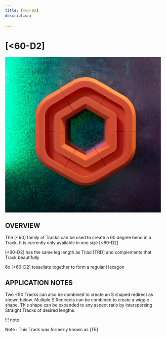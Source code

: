 ```yaml
---
title: [<60-D2]
description: 

---
```


# **[<60-D2]**

<img src="/img/TRACKS/stx-60-D2.jpg" style="display: block; margin: auto;">


## OVERVIEW

The [<60] family of Tracks can be used to create a 60 degree bend in a Track. It is currently only available in one size [<60-D2]

[<60-D2] has the same leg length as Triad [TRD] and complements that Track beautifully

6x [<60-D2] tessellate together to form a regular Hexagon


## APPLICATION NOTES

Two <90 Tracks can also be combined to create an S shaped redirect as shown below. Multiple S Redirects can be combined to create a wiggle shape. This shape can be expanded to any aspect ratio by interspersing Straight Tracks of desired lengths.

!!! note 

Note : This Track was formerly known as [TE]